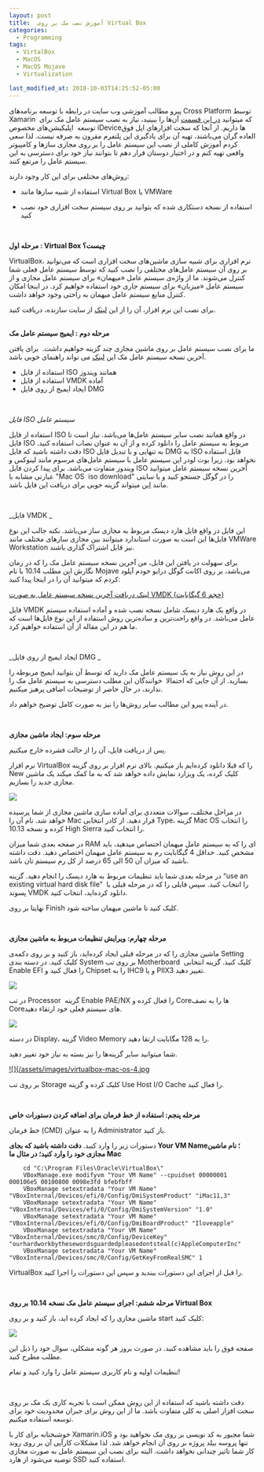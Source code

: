```yaml
---
layout: post
title:  آموزش نصب مک بر روی Virtual Box
categories:
  - Programming
tags:
  - VirtalBox 
  - MacOS
  - MacOS Mojave
  - Virtualization

last_modified_at: 2018-10-03T14:25:52-05:00
---
```


پیرو مطالب آموزشی وب سایت در رابطه با توسعه برنامه‌های Cross Platform توسط Xamarin  که میتوانید [در این قسمت](https://www.dotnettips.info/search?term=bit-framework) آن‌ها را ببینید، نیاز به نصب سیستم عامل مک برای توسعه  اپلیکیشن‌های مخصوص iDevice‌ها داریم. از آنجا که سخت افزار‌های اپل فوق العاده گران می‌باشند، تهیه آن برای یادگیری این پلتفرم مقرون به صرفه نیست. لذا سعی کردم آموزش کاملی از نصب این سیستم عامل را بر روی مجازی ساز‌ها و کامپیوتر واقعی تهیه کنم و در اختیار دوستان قرار دهم تا بتوانند نیاز خود برای دسترسی به این سیستم عامل را مرتفع کنند.

روش‌های مختلفی برای این کار وجود دارند:

*   استفاده از شبیه ساز‌ها مانند Virtual Box یا VMWare  
    
*   استفاده از نسخه دستکاری شده که بتوانید بر روی سیستم سخت افزاری خود نصب کنید  
    

   

**مرحله اول : Virtual Box چیست؟**  

  

VirtualBox، نرم افزاری برای شبیه سازی ماشین‌های سخت افزاری است که می‌توانید بر روی آن سیستم عامل‌های مختلفی را نصب کنید که توسط سیستم عامل فعلی شما کنترل می‌شوند. ما از واژه‌ی سیستم عامل «میهمان» برای سیستم عامل مجازی و از سیستم عامل «میزبان» برای سیستم جاری خود استفاده خواهیم کرد. در اینجا امکان کنترل منابع سیستم عامل میهمان به راحتی وجود خواهد داشت.

برای نصب این نرم افزار، آن را از این [لینک](https://www.virtualbox.org/wiki/Downloads) از سایت سازنده، دریافت کنید.  
    

**مرحله دوم : ایمیج سیستم عامل مک**

ما برای نصب سیستم عامل بر روی ماشین مجازی چند گزینه خواهیم داشت.  برای یافتن آخرین نسخه سیستم عامل مک این [لینک](https://en.wikipedia.org/wiki/MacOS_version_history) می تواند راهنمای خوبی باشد.

*   استفاده از فایل ISO همانند ویندوز
*   استفاده از فایل VMDK آماده
*   ایجاد ایمیج از روی فایل DMG

  

_فایل ISO سیستم عامل_

استفاده از فایل ISO در واقع همانند نصب سایر سیستم عامل‌ها می‌باشد. نیاز است تا فایل ISO مربوط به سیستم عامل را دانلود کرده و از آن به عنوان نصاب استفاده کنید. دقت داشته باشید که فایل ISO به تنهایی و با تبدیل فایل DMG به ISO قابل استفاده نخواهد بود. زیرا بوت لودر این سیستم عامل با سیستم عامل‌های مرسوم مانند لینوکس و ویندوز متفاوت می‌باشد. برای پیدا کردن فایل ISO آخرین نسخه سیستم عامل میتوانید عبارتی مشابه با "Mac OS  iso download" را در گوگل جستجو کنید و یا سایتی مانند [این](https://www.sysnettechsolutions.com/en/macos/download-macos-mojave-10-14-iso/) میتواند گزینه خوبی برای دریافت این فایل باشد.

   

_فایل VMDK _

این فایل در واقع فایل هارد دیسک مربوط به مجازی ساز می‌باشد. نکته جالب این نوع فایل‌ها این است به صورت استاندارد میتوانند بین مجازی ساز‌های مختلف مانند VMWare Workstation نیز قابل اشتراک گذاری باشند.

برای سهولت در یافتن این فایل، من آخرین نسخه سیستم عامل مک را که در زمان نگارش این مطلب 10.14 با نام Mojave می‌باشد، بر روی اکانت گوگل درایو خودم آپلود کردم که میتوانید آن را در اینجا پیدا کنید:

[لینک دریافت آخرین نسخه سیستم عامل به صورت VMDK (حجم 6 گیگابایت)](https://drive.google.com/file/d/1arQrF5eWhcD0PYZpPj4-Y6-zO3tw3DV1/view?usp=sharing)   

فایل VMDK در واقع یک هارد دیسک شامل نسخه نصب شده و آماده استفاده سیستم عامل می‌باشد. در واقع راحت‌ترین و ساده‌ترین روش استفاده از این نوع فایل‌ها است که ما هم در این مقاله از آن استفاده خواهیم کرد.

    

_ایجاد ایمیج از روی فایل DMG _  

در این روش نیاز به یک سیستم عامل مک دارید که توسط آن بتوانید ایمیج مربوطه را بسازید. از آن جایی که احتمالا  خوانندگان این مطلب دسترسی به سیستم عامل مک را ندارند، در حال حاضر از توضیحات اضافی پرهیز میکنیم.

در آینده پیرو این مطالب سایر روش‌ها را نیز به صورت کامل توضیح خواهم داد.   

    

**مرحله سوم: ایجاد ماشین مجازی**

پس از دریافت فایل، آن را از حالت فشرده خارج میکنیم.

نرم افزار VirtualBox را که قبلا دانلود کرده‌ایم باز میکنیم. بالای نرم افزار بر روی گزینه New کلیک کرده، یک ویزارد نمایش داده خواهد شد که به ما کمک میکند یک ماشین مجازی جدید را بسازیم.

[![](/assets/images/virtualbox-mac-os-1.jpg)](/assets/images/virtualbox-mac-os-1.jpg "Click here to enlarge (opens new window)")

در مراحل مختلف، سوالات متعددی برای آماده سازی ماشین مجازی از شما پرسیده خواهد شد. نام آن را Mac قرار دهید. از کادر انتخابی Type، گزینه Mac OS را انتخاب کرده و نسخه 10.13 High Sierra را انتخاب کنید.  

در صفحه بعدی شما میزان RAM ای را که به سیستم عامل میهمان اختصاص میدهید، باید مشخص کنید. حداقل 4 گیگابایت رم به سیستم عامل میهمان اختصاص دهید. دقت داشته باشید که میزان آن 50 الی 65 درصد از کل رم سیستم تان باشد.

در مرحله بعدی شما باید تنظیمات مربوط به هارد دیسک را انجام دهید. گزینه “use an existing virtual hard disk file”  را انتخاب کنید. سپس فایلی را که در مرحله قبلی با پسوند VMDK دانلود کرده‌اید، انتخاب کنید.

نهایتا بر روی Finish کلیک کنید تا ماشین میهمان ساخته شود.

    

**مرحله چهارم: ویرایش تنظیمات مربوط به ماشین مجازی**

  

ماشین مجازی را که در مرحله قبلی ایجاد کرده‌اید، باز کنید و بر روی دکمه‌ی Setting کلیک کنید. در دسته بندی System بر روی تب Motherboard  کلیک کنید. گزینه انتخابی Enable EFI را فعال کنید و Chipset را به IHC9 و یا PIIX3 تغییر دهید.

[![](/assets/images/virtualbox-mac-os-2.jpg)](/assets/images/virtualbox-mac-os-2.jpg "Click here to enlarge (opens new window)")

  

در تب Processor  گزینه Enable PAE/NX را فعال کرده و Core‌ها را به نصف Core‌های سیستم فعلی خود ارتقاء دهید.

[![](/assets/images/virtualbox-mac-os-3.jpg)](/assets/images/virtualbox-mac-os-3.jpg "Click here to enlarge (opens new window)")

  

در دسته Display، گزینه Video Memory را به 128 مگابایت ارتقا دهید.

شما میتوانید سایر گزینه‌ها را نیز بسته به نیاز خود تغییر دهید.

[![](/assets/images/virtualbox-mac-os-4.jpg](/assets/images/virtualbox-mac-os-4.jpg "Click here to enlarge (opens new window)")

  

بر روی تب Storage کلیک کرده و گزینه Use Host I/O Cache را فعال کنید.

  

    

**مرحله پنجم: استفاده از خط فرمان برای اضافه کردن دستورات خاص**

خط فرمان (CMD) را به عنوان Administrator باز کنید.

دستورات زیر را وارد کنید. **دقت داشته باشید که بجای Your VM Name؛ نام ماشین مجازی خود را وارد کنید؛ در مثال ما Mac**


```
    cd "C:\Program Files\Oracle\VirtualBox\"
    VBoxManage.exe modifyvm "Your VM Name" --cpuidset 00000001 000106e5 00100800 0098e3fd bfebfbff
    VBoxManage setextradata "Your VM Name" "VBoxInternal/Devices/efi/0/Config/DmiSystemProduct" "iMac11,3"
    VBoxManage setextradata "Your VM Name" "VBoxInternal/Devices/efi/0/Config/DmiSystemVersion" "1.0"
    VBoxManage setextradata "Your VM Name" "VBoxInternal/Devices/efi/0/Config/DmiBoardProduct" "Iloveapple"
    VBoxManage setextradata "Your VM Name" "VBoxInternal/Devices/smc/0/Config/DeviceKey" "ourhardworkbythesewordsguardedpleasedontsteal(c)AppleComputerInc"
    VBoxManage setextradata "Your VM Name" "VBoxInternal/Devices/smc/0/Config/GetKeyFromRealSMC" 1
```

VirtualBox را قبل از اجزای این دستورات ببندید و سپس این دستورات را اجرا کنید.

    

**مرحله ششم: اجرای سیستم عامل مک نسخه 10.14 بر روی Virtual Box**

ماشین مجازی را که ایجاد کرده اید، باز کنید و بر روی start کلیک کنید:

[![](/assets/images/virtualbox-mac-os-5.jpg)](/assets/images/virtualbox-mac-os-5.jpg "Click here to enlarge (opens new window)")

  

صفحه فوق را باید مشاهده کنید. در صورت بروز هر گونه مشکلی، سوال خود را ذیل این مطلب مطرح کنید.

تنظیمات اولیه و نام کاربری سیستم عامل را وارد کنید و تمام!

     

دقت داشته باشید که استفاده از این روش ممکن است با تجربه کاری یک مک بر روی سخت افزار اصلی به کلی متفاوت باشد. ما از این روش برای جبران محدودیت خود برای توسعه استفاده میکنیم.  

خوشبختانه برای کار با Xamarin.iOS شما مجبور به کد نویسی بر روی مک نخواهید بود و تنها پروسه بیلد پروژه بر روی آن انجام خواهد شد. لذا مشکلات کارآیی آن بر روی روند کار شما تاثیر چندانی نخواهد داشت. البته برای نصب این سیستم عامل به صورت مجازی توصیه می‌شود از هارد SSD استفاده کنید.